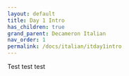 ```yaml
---
layout: default
title: Day 1 Intro
has_children: true
grand_parent: Decameron Italian
nav_order: 1
permalink: /docs/italian/itday1intro
---
```


Test test test
